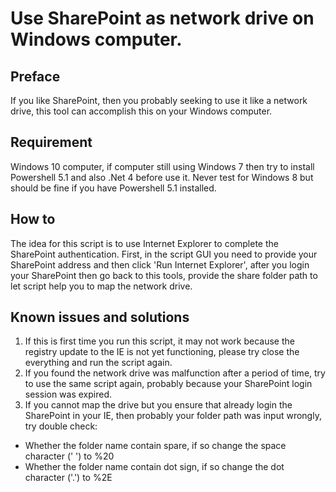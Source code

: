 # Use SharePoint as network drive on Windows computer.


## Preface
If you like SharePoint, then you probably seeking to use it like a network drive, this tool can accomplish this on your Windows computer. 

## Requirement
Windows 10 computer, if computer still using Windows 7 then try to install Powershell 5.1  and also .Net 4 before use it.  Never test for Windows 8 but should be fine if you have Powershell 5.1 installed.

## How to
The idea for this script is to use Internet Explorer to complete the SharePoint authentication.  First, in the script GUI you need to provide your SharePoint address and then click 'Run Internet Explorer', after you login your SharePoint then go back to this tools, provide the share folder path to let script help you to map the network drive.

## Known issues and solutions
1. If this is first time you run this script, it may not work because the registry update to the IE is not yet functioning, please try close the everything and run the script again.
2. If you found the network drive was malfunction after a period of time, try to use the same script again, probably because your SharePoint login session was expired.
3. If you cannot map the drive but you ensure that already login the SharePoint in your IE, then probably your folder path was input wrongly, try double check:
- Whether the folder name contain spare, if so change the space character (' ') to %20
- Whether the folder name contain dot sign, if so change the dot character ('.') to %2E
